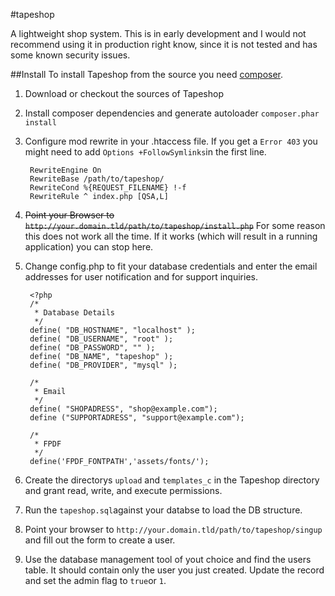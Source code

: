 #tapeshop

A lightweight shop system. This is in early development and I would not recommend using it in production right know, since it is not tested and has some known security issues.

##Install
To install Tapeshop from the source you need [composer](http://www.getcomposer.org).

1. Download or checkout the sources of Tapeshop
2. Install composer dependencies and generate autoloader 
 ```composer.phar install```
2. Configure mod rewrite in your .htaccess file. If you get a ```Error 403``` you might need to add ```Options +FollowSymlinks```in the first line.

        RewriteEngine On
        RewriteBase /path/to/tapeshop/
        RewriteCond %{REQUEST_FILENAME} !-f
        RewriteRule ^ index.php [QSA,L]
3. ~~Point your Browser to ```http://your.domain.tld/path/to/tapeshop/install.php```~~ For some reason this does not work all the time. If it works (which will result in a running application) you can stop here.
4. Change config.php to fit your database credentials and enter the email addresses for user notification and for support inquiries.


        <?php
        /*
         * Database Details
         */
        define( "DB_HOSTNAME", "localhost" );
        define( "DB_USERNAME", "root" );
        define( "DB_PASSWORD", "" );
        define( "DB_NAME", "tapeshop" );
        define( "DB_PROVIDER", "mysql" );
        
        /*
         * Email
         */
        define( "SHOPADRESS", "shop@example.com");
        define ("SUPPORTADRESS", "support@example.com");
        
        /*
         * FPDF
         */
        define('FPDF_FONTPATH','assets/fonts/');
     


5. Create the directorys ```upload``` and ```templates_c``` in the Tapeshop directory and grant read, write, and execute permissions.
5. Run the ```tapeshop.sql```against your databse to load the DB structure.
5. Point your browser to ```http://your.domain.tld/path/to/tapeshop/singup``` and fill out the form to create a user.
6. Use the database management tool of yout choice and find the users table. It should contain only the user you just created. Update the record and set the admin flag to ```true```or ```1```.
